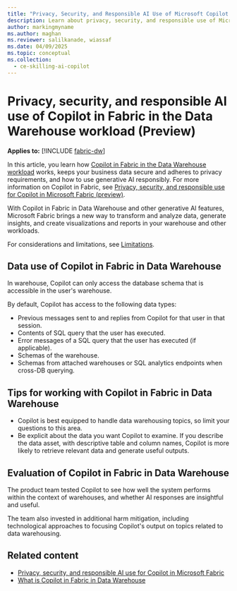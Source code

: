 ```yaml
---
title: "Privacy, Security, and Responsible AI Use of Microsoft Copilot in Microsoft Fabric in the Data Warehouse Workload"
description: Learn about privacy, security, and responsible use of Microsoft Copilot in Microsoft Fabric in the Data Warehouse workload.
author: markingmyname
ms.author: maghan
ms.reviewer: salilkanade, wiassaf
ms.date: 04/09/2025
ms.topic: conceptual
ms.collection:
  - ce-skilling-ai-copilot
---
```


# Privacy, security, and responsible AI use of Copilot in Fabric in the Data Warehouse workload (Preview)

**Applies to:** [!INCLUDE [fabric-dw](../data-warehouse/includes/applies-to-version/fabric-dw.md)]

In this article, you learn how [Copilot in Fabric in the Data Warehouse workload](../data-warehouse/copilot.md) works, keeps your business data secure and adheres to privacy requirements, and how to use generative AI responsibly. For more information on Copilot in Fabric, see [Privacy, security, and responsible use for Copilot in Microsoft Fabric (preview)](copilot-privacy-security.md).

With Copilot in Fabric in Data Warehouse and other generative AI features, Microsoft Fabric brings a new way to transform and analyze data, generate insights, and create visualizations and reports in your warehouse and other workloads.

For considerations and limitations, see [Limitations](../data-warehouse/copilot.md#limitations).

## Data use of Copilot in Fabric in Data Warehouse

In warehouse, Copilot can only access the database schema that is accessible in the user's warehouse.

By default, Copilot has access to the following data types:

- Previous messages sent to and replies from Copilot for that user in that session.
- Contents of SQL query that the user has executed.
- Error messages of a SQL query that the user has executed (if applicable).
- Schemas of the warehouse.
- Schemas from attached warehouses or SQL analytics endpoints when cross-DB querying.

## Tips for working with Copilot in Fabric in Data Warehouse

- Copilot is best equipped to handle data warehousing topics, so limit your questions to this area.
- Be explicit about the data you want Copilot to examine. If you describe the data asset, with descriptive table and column names, Copilot is more likely to retrieve relevant data and generate useful outputs.

## Evaluation of Copilot in Fabric in Data Warehouse

The product team tested Copilot to see how well the system performs within the context of warehouses, and whether AI responses are insightful and useful.

The team also invested in additional harm mitigation, including technological approaches to focusing Copilot's output on topics related to data warehousing.

## Related content

- [Privacy, security, and responsible AI use for Copilot in Microsoft Fabric](copilot-privacy-security.md)
- [What is Copilot in Fabric in Data Warehouse](../data-warehouse/copilot.md)

